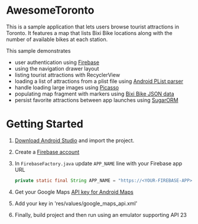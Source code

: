 # AwesomeToronto

This is a sample application that lets users browse tourist attractions in Toronto.  It features a map that lists Bixi Bike locations along with the number of available bikes at each station. 

This sample demonstrates

* user authentication using [Firebase](https://www.firebase.com/)
* using the navigation drawer layout
* listing tourist attractions with RecyclerView
* loading a list of attractions from a plist file using [Android PList parser](https://github.com/tenaciousRas/android-plist-parser)
* handle loading large images using [Picasso](http://square.github.io/picasso/)
* populating map fragment with markers using [Bixi Bike JSON data](http://www.bikesharetoronto.com/stations/json)
* persist favorite attractions between app launches using [SugarORM](http://satyan.github.io/sugar/)

# Getting Started

1. [Download Android Studio](https://developer.android.com/studio/index.html) and import the project. 

2. Create a [Firebase account](https://www.firebase.com/login/)

3. In `FirebaseFactory.java` update `APP_NAME` line with your Firebase app URL

    ```java
    private static final String APP_NAME = "https://<YOUR-FIREBASE-APP>.firebaseio.com/";
    ```

3. Get your Google Maps [API key for Android Maps](https://developers.google.com/maps/documentation/android-api/)

4. Add your key in 'res/values/google_maps_api.xml'

5. Finally, build project and then run using an emulator supporting API 23



